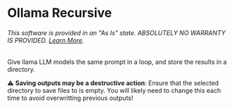 # Ollama Recursive

###### This software is provided in an "As Is" state. ABSOLUTELY NO WARRANTY IS PROVIDED. [Learn More](https://github.com/JamieM0/ollama-recursive/blob/main/NOTICE.md).

Give llama LLM models the same prompt in a loop, and store the results in a directory.

:warning: **Saving outputs may be a destructive action**: Ensure that the selected directory to save files to is empty. You will likely need to change this each time to avoid overwritting previous outputs!
